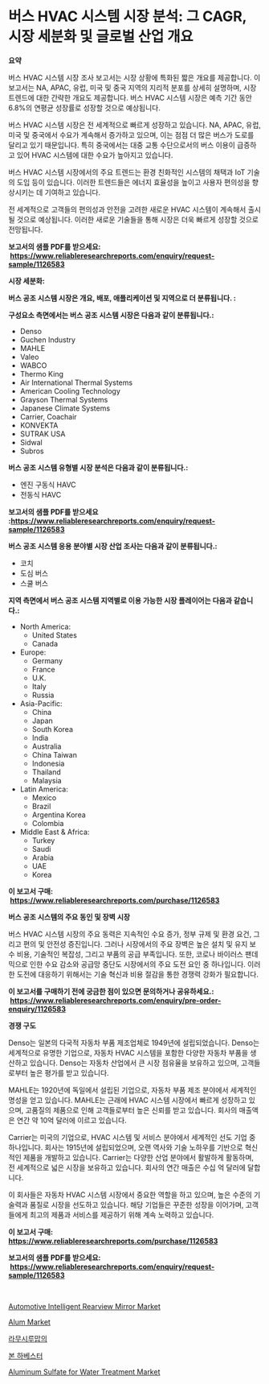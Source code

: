 <p><h1>버스 HVAC 시스템 시장 분석: 그 CAGR, 시장 세분화 및 글로벌 산업 개요</h1></p><p><strong>요약</strong></p>
<p><p>버스 HVAC 시스템 시장 조사 보고서는 시장 상황에 특화된 짧은 개요를 제공합니다. 이 보고서는 NA, APAC, 유럽, 미국 및 중국 지역의 지리적 분포를 상세히 설명하며, 시장 트렌드에 대한 간략한 개요도 제공합니다. 버스 HVAC 시스템 시장은 예측 기간 동안 6.8%의 연평균 성장률로 성장할 것으로 예상됩니다.</p><p>버스 HVAC 시스템 시장은 전 세계적으로 빠르게 성장하고 있습니다. NA, APAC, 유럽, 미국 및 중국에서 수요가 계속해서 증가하고 있으며, 이는 점점 더 많은 버스가 도로를 달리고 있기 때문입니다. 특히 중국에서는 대중 교통 수단으로서의 버스 이용이 급증하고 있어 HVAC 시스템에 대한 수요가 높아지고 있습니다.</p><p>버스 HVAC 시스템 시장에서의 주요 트렌드는 환경 친화적인 시스템의 채택과 IoT 기술의 도입 등이 있습니다. 이러한 트렌드들은 에너지 효율성을 높이고 사용자 편의성을 향상시키는 데 기여하고 있습니다.</p><p>전 세계적으로 고객들의 편의성과 안전을 고려한 새로운 HVAC 시스템이 계속해서 출시될 것으로 예상됩니다. 이러한 새로운 기술들을 통해 시장은 더욱 빠르게 성장할 것으로 전망됩니다.</p></p>
<p><strong>보고서의 샘플 PDF를 받으세요: &nbsp;<a href="https://www.reliableresearchreports.com/enquiry/request-sample/1126583">https://www.reliableresearchreports.com/enquiry/request-sample/1126583</a></strong></p>
<p><strong>시장 세분화:</strong></p>
<p><strong> 버스 공조 시스템 시장은 개요, 배포, 애플리케이션 및 지역으로 더 분류됩니다. :</strong></p>
<p><strong>구성요소 측면에서는 버스 공조 시스템 시장은 다음과 같이 분류됩니다.:</strong></p>
<p><ul><li>Denso</li><li>Guchen Industry</li><li>MAHLE</li><li>Valeo</li><li>WABCO</li><li>Thermo King</li><li>Air International Thermal Systems</li><li>American Cooling Technology</li><li>Grayson Thermal Systems</li><li>Japanese Climate Systems</li><li>Carrier, Coachair</li><li>KONVEKTA</li><li>SUTRAK USA</li><li>Sidwal</li><li>Subros</li></ul></p>
<p><strong> 버스 공조 시스템 유형별 시장 분석은 다음과 같이 분류됩니다.:</strong></p>
<p><ul><li>엔진 구동식 HAVC</li><li>전동식 HAVC</li></ul></p>
<p><strong>보고서의 샘플 PDF를 받으세요 :<a href="https://www.reliableresearchreports.com/enquiry/request-sample/1126583">https://www.reliableresearchreports.com/enquiry/request-sample/1126583</a></strong></p>
<p><strong> 버스 공조 시스템 응용 분야별 시장 산업 조사는 다음과 같이 분류됩니다.:</strong></p>
<p><ul><li>코치</li><li>도심 버스</li><li>스쿨 버스</li></ul></p>
<p><strong>지역 측면에서 버스 공조 시스템 지역별로 이용 가능한 시장 플레이어는 다음과 같습니다.:</strong></p>
<p><ul>
    <li>
        North America:
        <ul>
            <li>United States</li>
            <li>Canada</li>
        </ul>
    </li>
    <li>
        Europe:
        <ul>
            <li>Germany</li>
            <li>France</li>
            <li>U.K.</li>
            <li>Italy</li>
            <li>Russia</li>
        </ul>
    </li>
    <li>
        Asia-Pacific:
        <ul>
            <li>China</li>
            <li>Japan</li>
            <li>South Korea</li>
            <li>India</li>
            <li>Australia</li>
            <li>China Taiwan</li>
            <li>Indonesia</li>
            <li>Thailand</li>
            <li>Malaysia</li>
        </ul>
    </li>
    <li>
        Latin America:
        <ul>
            <li>Mexico</li>
            <li>Brazil</li>
            <li>Argentina Korea</li>
            <li>Colombia</li>
        </ul>
    </li>
    <li>
        Middle East & Africa:
        <ul>
            <li>Turkey</li>
            <li>Saudi</li>
            <li>Arabia</li>
            <li>UAE</li>
            <li>Korea</li>
        </ul>
    </li>
    </ul></p>
<p><strong>이 보고서 구매: &nbsp;<a href="https://www.reliableresearchreports.com/purchase/1126583">https://www.reliableresearchreports.com/purchase/1126583</a></strong></p>
<p><strong>버스 공조 시스템의 주요 동인 및 장벽 시장</strong></p>
<p><p>버스 HVAC 시스템 시장의 주요 동력은 지속적인 수요 증가, 정부 규제 및 환경 요건, 그리고 편의 및 안전성 증진입니다. 그러나 시장에서의 주요 장벽은 높은 설치 및 유지 보수 비용, 기술적인 복잡성, 그리고 부품의 공급 부족입니다. 또한, 코로나 바이러스 팬데믹으로 인한 수요 감소와 공급망 중단도 시장에서의 주요 도전 요인 중 하나입니다. 이러한 도전에 대응하기 위해서는 기술 혁신과 비용 절감을 통한 경쟁력 강화가 필요합니다.</p></p>
<p><strong>이 보고서를 구매하기 전에 궁금한 점이 있으면 문의하거나 공유하세요.: &nbsp;<a href="https://www.reliableresearchreports.com/enquiry/pre-order-enquiry/1126583">https://www.reliableresearchreports.com/enquiry/pre-order-enquiry/1126583</a></strong></p>
<p><strong>경쟁 구도</strong></p>
<p><p>Denso는 일본의 다국적 자동차 부품 제조업체로 1949년에 설립되었습니다. Denso는 세계적으로 유명한 기업으로, 자동차 HVAC 시스템을 포함한 다양한 자동차 부품을 생산하고 있습니다. Denso는 자동차 산업에서 큰 시장 점유율을 보유하고 있으며, 고객들로부터 높은 평가를 받고 있습니다.</p><p>MAHLE는 1920년에 독일에서 설립된 기업으로, 자동차 부품 제조 분야에서 세계적인 명성을 얻고 있습니다. MAHLE는 근래에 HVAC 시스템 시장에서 빠르게 성장하고 있으며, 고품질의 제품으로 인해 고객들로부터 높은 신뢰를 받고 있습니다. 회사의 매출액은 연간 약 10억 달러에 이르고 있습니다.</p><p>Carrier는 미국의 기업으로, HVAC 시스템 및 서비스 분야에서 세계적인 선도 기업 중 하나입니다. 회사는 1915년에 설립되었으며, 오랜 역사와 기술 노하우를 기반으로 혁신적인 제품을 개발하고 있습니다. Carrier는 다양한 산업 분야에서 활발하게 활동하며, 전 세계적으로 넓은 시장을 보유하고 있습니다. 회사의 연간 매출은 수십 억 달러에 달합니다.</p><p>이 회사들은 자동차 HVAC 시스템 시장에서 중요한 역할을 하고 있으며, 높은 수준의 기술력과 품질로 시장을 선도하고 있습니다. 해당 기업들은 꾸준한 성장을 이어가며, 고객들에게 최고의 제품과 서비스를 제공하기 위해 계속 노력하고 있습니다.</p></p>
<p><strong>이 보고서 구매: &nbsp; <a href="https://www.reliableresearchreports.com/purchase/1126583">https://www.reliableresearchreports.com/purchase/1126583</a></strong></p>
<p><strong>보고서의 샘플 PDF를 받으세요: &nbsp;<a href="https://www.reliableresearchreports.com/enquiry/request-sample/1126583">https://www.reliableresearchreports.com/enquiry/request-sample/1126583</a></strong><strong></strong></p>
<p>&nbsp;</p>
<p><p><a href="https://boundless-drawbridge-702.notion.site/Automotive-Intelligent-Rearview-Mirror-Market-Size-Share-Trends-Analysis-Report-By-Application-R-6c08592fda0a4f6eb17334a6a618f844">Automotive Intelligent Rearview Mirror Market</a></p><p><a href="https://github.com/RickHolmes3/Market-Research-Report-List-3/blob/main/alum-market.md">Alum Market</a></p><p><a href="https://medium.com/@percyhagernes9778/ramucirumab-%EC%8B%9C%EC%9E%A5-%EA%B7%9C%EB%AA%A8%EB%8A%94-%EA%B8%80%EB%A1%9C%EB%B2%8C-%EC%97%85%EA%B3%84%EC%97%90%EC%84%9C-%EC%B5%9C%EC%A0%81%EC%9D%98-%EB%A7%88%EC%BC%80%ED%8C%85-%EC%B1%84%EB%84%90%EC%9D%84-%EB%82%98%ED%83%80%EB%83%85%EB%8B%88%EB%8B%A4-98f1a7c4aa95">라무시루맙의</a></p><p><a href="https://github.com/vs10l4sfg5c/Market-Research-Report-List-1/blob/main/1915436189785.md">본 하베스터</a></p><p><a href="https://issuu.com/reportprime-2/docs/aluminum-sulfate-for-water-treatment-market-size-2">Aluminum Sulfate for Water Treatment Market</a></p></p>